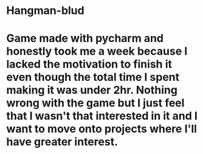 # Hangman-blud

# Game made with pycharm and honestly took me a week because I lacked the motivation to finish it even though the total time I spent making it was under 2hr. Nothing wrong with the game but I just feel that I wasn't that interested in it and I want to move onto projects where I'll have greater interest. 
